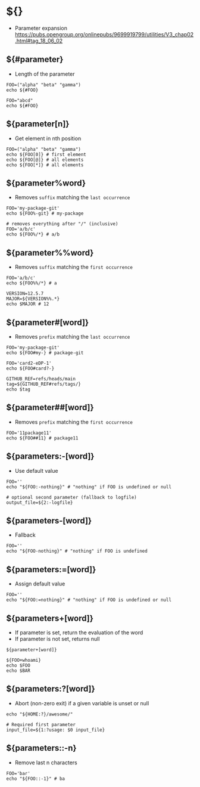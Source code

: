 # ${}

- Parameter expansion <https://pubs.opengroup.org/onlinepubs/9699919799/utilities/V3_chap02.html#tag_18_06_02>

## ${#parameter}

- Length of the parameter

```shell
FOO=("alpha" "beta" "gamma")
echo ${#FOO}

FOO="abcd"
echo ${#FOO}
```

## ${parameter[n]}

- Get element in nth position

```shell
FOO=("alpha" "beta" "gamma")
echo ${FOO[0]} # first element
echo ${FOO[@]} # all elements
echo ${FOO[*]} # all elements
```

## ${parameter%word}

- Removes `suffix` matching the `last occurrence`

```shell
FOO='my-package-git'
echo ${FOO%-git} # my-package
```

```shell
# removes everything after "/" (inclusive)
FOO='a/b/c'
echo ${FOO%/*} # a/b
```

## ${parameter%%word}

- Removes `suffix` matching the `first occurrence`

```shell
FOO='a/b/c'
echo ${FOO%%/*} # a
```

```shell
VERSION=12.5.7
MAJOR=${VERSION%%.*}
echo $MAJOR # 12
```

## ${parameter#[word]}

- Removes `prefix` matching the `last occurrence`

```shell
FOO='my-package-git'
echo ${FOO#my-} # package-git

FOO='card2-eDP-1'
echo ${FOO#card?-}

GITHUB_REF=refs/heads/main
tag=${GITHUB_REF#refs/tags/}
echo $tag
```

## ${parameter##[word]}

- Removes `prefix` matching the `first occurrence`

```shell
FOO='11package11'
echo ${FOO##11} # package11
```

## ${parameters:-[word]}

- Use default value

```shell
FOO=''
echo "${FOO:-nothing}" # "nothing" if FOO is undefined or null

# optional second parameter (fallback to logfile)
output_file=${2:-logfile}
```

## ${parameters-[word]}

- Fallback

```shell
FOO=''
echo "${FOO-nothing}" # "nothing" if FOO is undefined
```

## ${parameters:=[word]}

- Assign default value

```shell
FOO=''
echo "${FOO:=nothing}" # "nothing" if FOO is undefined or null
```

## ${parameters+[word]}

- If parameter is set, return the evaluation of the word
- If parameter is not set, returns null

```shell
${parameter+[word]}

${FOO+whoami}
echo $FOO
echo $BAR
```

## ${parameters:?[word]}

- Abort (non-zero exit) if a given variable is unset or null

```shell
echo "${HOME:?}/awesome/"

# Required first parameter
input_file=${1:?usage: $0 input_file}
```

## ${parameters::-n}

- Remove last n characters

```shell
FOO='bar'
echo "${FOO::-1}" # ba
```

